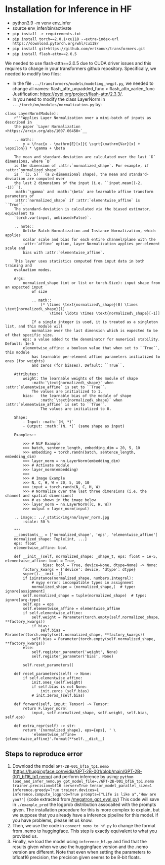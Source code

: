 # Installation for Inference in HF
- python3.9 -m venv env_infer
- source env_infer/bin/activate
- `pip install -r requirements.txt`
- `pip install torch==2.0.1+cu118 --extra-index-url https://download.pytorch.org/whl/cu118/`
- `pip install git+https://github.com/ertkonuk/transformers.git`
- `pip install flash-attn==2.0.5`

We needed to use flash-attn==2.0.5 due to CUDA driver issues and this requires to change in your transformers github repository. Specifically, we needed to modify two files:
- In the file `.../transformers/models/modeling_nvgpt.py`, we needed to change all names:
flash_attn_unpadded_func > flash_attn_varlen_func
Justification: https://pypi.org/project/flash-attn/2.3.3/.
- In  you need to modify the class LayerNorm in `.../torch/nn/modules/normalization.py` by:
```
class LayerNorm(Module):
    r"""Applies Layer Normalization over a mini-batch of inputs as described in
    the paper `Layer Normalization <https://arxiv.org/abs/1607.06450>`__

    .. math::
        y = \frac{x - \mathrm{E}[x]}{ \sqrt{\mathrm{Var}[x] + \epsilon}} * \gamma + \beta

    The mean and standard-deviation are calculated over the last `D` dimensions, where `D`
    is the dimension of :attr:`normalized_shape`. For example, if :attr:`normalized_shape`
    is ``(3, 5)`` (a 2-dimensional shape), the mean and standard-deviation are computed over
    the last 2 dimensions of the input (i.e. ``input.mean((-2, -1))``).
    :math:`\gamma` and :math:`\beta` are learnable affine transform parameters of
    :attr:`normalized_shape` if :attr:`elementwise_affine` is ``True``.
    The standard-deviation is calculated via the biased estimator, equivalent to
    `torch.var(input, unbiased=False)`.

    .. note::
        Unlike Batch Normalization and Instance Normalization, which applies
        scalar scale and bias for each entire channel/plane with the
        :attr:`affine` option, Layer Normalization applies per-element scale and
        bias with :attr:`elementwise_affine`.

    This layer uses statistics computed from input data in both training and
    evaluation modes.

    Args:
        normalized_shape (int or list or torch.Size): input shape from an expected input
            of size

            .. math::
                [* \times \text{normalized\_shape}[0] \times \text{normalized\_shape}[1]
                    \times \ldots \times \text{normalized\_shape}[-1]]

            If a single integer is used, it is treated as a singleton list, and this module will
            normalize over the last dimension which is expected to be of that specific size.
        eps: a value added to the denominator for numerical stability. Default: 1e-5
        elementwise_affine: a boolean value that when set to ``True``, this module
            has learnable per-element affine parameters initialized to ones (for weights)
            and zeros (for biases). Default: ``True``.

    Attributes:
        weight: the learnable weights of the module of shape
            :math:`\text{normalized\_shape}` when :attr:`elementwise_affine` is set to ``True``.
            The values are initialized to 1.
        bias:   the learnable bias of the module of shape
                :math:`\text{normalized\_shape}` when :attr:`elementwise_affine` is set to ``True``.
                The values are initialized to 0.

    Shape:
        - Input: :math:`(N, *)`
        - Output: :math:`(N, *)` (same shape as input)

    Examples::

        >>> # NLP Example
        >>> batch, sentence_length, embedding_dim = 20, 5, 10
        >>> embedding = torch.randn(batch, sentence_length, embedding_dim)
        >>> layer_norm = nn.LayerNorm(embedding_dim)
        >>> # Activate module
        >>> layer_norm(embedding)
        >>>
        >>> # Image Example
        >>> N, C, H, W = 20, 5, 10, 10
        >>> input = torch.randn(N, C, H, W)
        >>> # Normalize over the last three dimensions (i.e. the channel and spatial dimensions)
        >>> # as shown in the image below
        >>> layer_norm = nn.LayerNorm([C, H, W])
        >>> output = layer_norm(input)

    .. image:: ../_static/img/nn/layer_norm.jpg
        :scale: 50 %

    """
    __constants__ = ['normalized_shape', 'eps', 'elementwise_affine']
    normalized_shape: Tuple[int, ...]
    eps: float
    elementwise_affine: bool

    def __init__(self, normalized_shape: _shape_t, eps: float = 1e-5, elementwise_affine: bool = True,
                 bias: bool = True, device=None, dtype=None) -> None:
        factory_kwargs = {'device': device, 'dtype': dtype}
        super().__init__()
        if isinstance(normalized_shape, numbers.Integral):
            # mypy error: incompatible types in assignment
            normalized_shape = (normalized_shape,)  # type: ignore[assignment]
        self.normalized_shape = tuple(normalized_shape)  # type: ignore[arg-type]
        self.eps = eps
        self.elementwise_affine = elementwise_affine
        if self.elementwise_affine:
            self.weight = Parameter(torch.empty(self.normalized_shape, **factory_kwargs))
            if bias:
                self.bias = Parameter(torch.empty(self.normalized_shape, **factory_kwargs))
            self.bias = Parameter(torch.empty(self.normalized_shape, **factory_kwargs))
        else:
            self.register_parameter('weight', None)
            self.register_parameter('bias', None)

        self.reset_parameters()

    def reset_parameters(self) -> None:
        if self.elementwise_affine:
            init.ones_(self.weight)
            if self.bias is not None:
                init.zeros_(self.bias)
            # init.zeros_(self.bias)

    def forward(self, input: Tensor) -> Tensor:
        return F.layer_norm(
            input, self.normalized_shape, self.weight, self.bias, self.eps)

    def extra_repr(self) -> str:
        return '{normalized_shape}, eps={eps}, ' \
            'elementwise_affine={elementwise_affine}'.format(**self.__dict__)
```

## Steps to reproduce error
1. Download the model `GPT-2B-001_bf16_tp1.nemo` (https://huggingface.co/nvidia/GPT-2B-001/blob/main/GPT-2B-001_bf16_tp1.nemo) and perform inference by using:
`python load_and_infer_nemo.py gpt_model_file=./GPT-2B-001_bf16_tp1.nemo trainer.precision=bf16 server=True tensor_model_parallel_size=1 inference.greedy=True trainer.devices=1 inference.compute_logprob=True prompts=["Life is like a","How are you?"]`
(code extracted from [/megatron_gpt_eval.py](https://github.com/NVIDIA/NeMo/blob/main/examples/nlp/language_modeling/megatron_gpt_eval.py))
This code will save in `./example_pred` the logprob distribution assocaited with the prompts given.
The installation procedure for this is more complex to explain, but we suppose that you already have a inference pipeline for this model. If you have problems, please let us know.
3. Then, we use the code in `convert_nemo_to_hf.py` to change the format from .nemo to huggingface. This step is exactly equivalent to what you provided us.
4. Finally, we load the model using `inference_hf.py` and find that the results given when we use the huggingface version and the .nemo version are different. Note that even when setting the parameters to bfloat16 precision, the precision given seems to be 8-bit floats.
